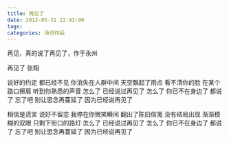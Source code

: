 ```yaml
---
title: 再见了
date: 2012-05-31 22:43:00
tags:
categories: 诗词作品
---
```


再见，真的说了再见了，作于永州

<!-- more -->

<p class="poem">
再见了
张翔

说好的约定
都已经不见
你消失在人群中间
天空飘起了雨点
看不清你的脸
在某个路口擦肩
听到你熟悉的声音
怎么了
已经说过再见了
怎么了
你已不在身边了
都说了 忘了吧
别让思念再蔓延了
因为已经说再见了

相信是谎言
说好不留恋
我停在你微笑瞬间
翻出了陈旧信笺
没有结局出现
渐渐模糊的双眼
只剩下街口的路灯
怎么了
已经说过再见了
怎么了
你已不在身边了
都说了 忘了吧
别让思念再蔓延了
因为已经说再见了

</p>
